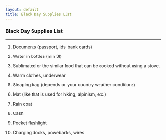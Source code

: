 ```yaml
---
layout: default
title: Black Day Supplies List
---
```

### Black Day Supplies List
<hr>

1. Documents (passport, ids, bank cards)

2. Water in bottles (min 3l)

3. Sublimated or the similar food that can be cooked without using a stove.

4. Warm clothes, underwear

5. Sleaping bag (depends on your country weather conditions)

6. Mat (like that is used for hiking, alpinism, etc.)

7. Rain coat

8. Cash

9. Pocket flashlight

10. Charging docks, powebanks, wires
